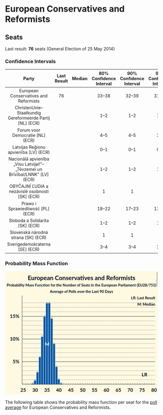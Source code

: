 # European Conservatives and Reformists

## Seats

Last result: **76** seats (General Election of 25 May 2014)

### Confidence Intervals

| Party | Last Result | Median | 80% Confidence Interval | 90% Confidence Interval | 95% Confidence Interval | 99% Confidence Interval |
|:-----:|:-----------:|:------:|:-----------------------:|:-----------------------:|:-----------------------:|:-----------------------:|
| European Conservatives and Reformists | 76 |  | 33–38 | 32–39 | 31–39 | 30–40 |
| ChristenUnie–Staatkundig Gereformeerde Partij [NL] (ECR) | |  | 1–2 | 1–2 | 1–2 | 1–3 |
| Forum voor Democratie [NL] (ECR) | |  | 4–5 | 4–5 | 3–5 | 3–6 |
| Latvijas Reģionu apvienība [LV] (ECR) | |  | 0–1 | 0–1 | 0–1 | 0–1 |
| Nacionālā apvienība „Visu Latvijai!”–„Tēvzemei un Brīvībai/LNNK” [LV] (ECR) | |  | 1–2 | 1–2 | 1–2 | 1–2 |
| OBYČAJNÍ ĽUDIA a nezávislé osobnosti [SK] (ECR) | |  | 1 | 1 | 1 | 1–2 |
| Prawo i Sprawiedliwość [PL] (ECR) | |  | 18–22 | 17–23 | 17–23 | 16–24 |
| Sloboda a Solidarita [SK] (ECR) | |  | 1–2 | 1–2 | 1–2 | 1–2 |
| Slovenská národná strana [SK] (ECR) | |  | 1 | 1 | 1 | 1 |
| Sverigedemokraterna [SE] (ECR) | |  | 3–4 | 3–4 | 3–4 | 2–5 |

### Probability Mass Function

![Graph with seats probability mass function not yet produced](average-2019-07-31-seats-pmf-europeanconservativesandreformists.png "Seats Probability Mass Function")

The following table shows the probability mass function per seat for the [poll average](average-2019-07-31.html) for European Conservatives and Reformists.

